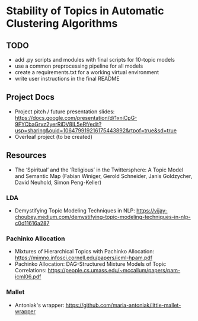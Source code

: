 # Stability of Topics in Automatic Clustering Algorithms

## TODO
* add .py scripts and modules with final scripts for 10-topic models
* use a common preprocessing pipeline for all models
* create a requirements.txt for a working virtual environment
* write user instructions in the final README

## Project Docs
* Project pitch / future presentation slides: https://docs.google.com/presentation/d/1xniCpG-9FYCbaGrvz2yerRiDV8IL5eRf/edit?usp=sharing&ouid=106479919216175443892&rtpof=true&sd=true
* Overleaf project (to be created)

## Resources
* The ‘Spiritual’ and the ‘Religious’ in the Twittersphere: A Topic Model and Semantic Map (Fabian Winiger, Gerold Schneider, Janis Goldzycher, David Neuhold, Simon Peng-Keller)
### LDA
* Demystifying Topic Modeling Techniques in NLP: https://vijay-choubey.medium.com/demystifying-topic-modeling-techniques-in-nlp-c0d11616a287
### Pachinko Allocation
* Mixtures of Hierarchical Topics with Pachinko Allocation: https://mimno.infosci.cornell.edu/papers/icml-hpam.pdf
* Pachinko Allocation: DAG-Structured Mixture Models of Topic Correlations: https://people.cs.umass.edu/~mccallum/papers/pam-icml06.pdf
### Mallet
* Antoniak's wrapper: https://github.com/maria-antoniak/little-mallet-wrapper
